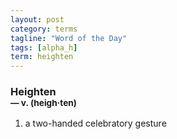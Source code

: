 ```yaml
---
layout: post
category: terms
tagline: "Word of the Day"
tags: [alpha_h]
term: heighten
---
```


<h3>Heighten<br/> <small>&mdash; v. (heigh<span>&middot;</span>ten)</small></h3>
<p><ol><li>a two-handed celebratory gesture</li>
</ol></p>
